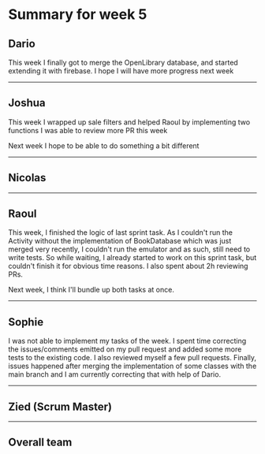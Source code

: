 # Summary for week 5

## Dario

This week I finally got to merge the OpenLibrary database, and started extending it with firebase.
I hope I will have more progress next week

---
## Joshua

This week I wrapped up sale filters and helped Raoul by implementing two functions
I was able to review more PR this week

Next week I hope to be able to do something a bit different

---


## Nicolas

---



## Raoul
This week, I finished the logic of last sprint task. As I couldn't run the Activity without the implementation of BookDatabase which was just merged very recently, I couldn't run the emulator and as such, still need to write tests. So while waiting, I already started to work on this sprint task, but couldn't finish it for obvious time reasons. I also spent about 2h reviewing PRs.

Next week, I think I'll bundle up both tasks at once.

---


## Sophie

I was not able to implement my tasks of the week. I spent time correcting the issues/comments emitted on my pull request and added some more tests to the existing code. I also reviewed myself a few pull requests. Finally, issues happened after merging the implementation of some classes with the main branch and I am currently correcting that with help of Dario.

---



## Zied (Scrum Master)

---


## Overall team
